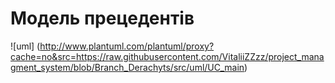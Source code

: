 # Модель прецедентів

![uml] (http://www.plantuml.com/plantuml/proxy?cache=no&src=https://raw.githubusercontent.com/VitaliiZZzz/project_managment_system/blob/Branch_Derachyts/src/uml/UC_main)



